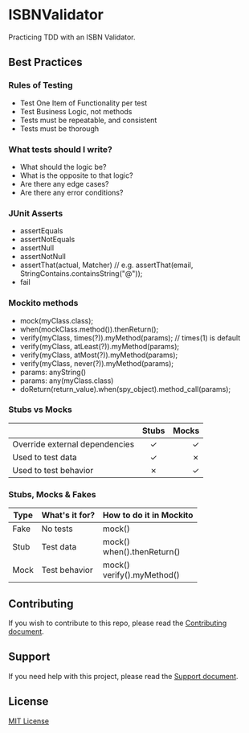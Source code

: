# ISBNValidator

Practicing TDD with an ISBN Validator.

## Best Practices

### Rules of Testing

* Test One Item of Functionality per test
* Test Business Logic, not methods
* Tests must be repeatable, and consistent
* Tests must be thorough

### What tests should I write?

* What should the logic be?
* What is the opposite to that logic?
* Are there any edge cases?
* Are there any error conditions?

### JUnit Asserts

* assertEquals
* assertNotEquals
* assertNull
* assertNotNull
* assertThat(actual, Matcher) // e.g. assertThat(email, StringContains.containsString("@"));
* fail

### Mockito methods

* mock(myClass.class);
* when(mockClass.method()).thenReturn();
* verify(myClass, times(?)).myMethod(params); // times(1) is default
* verify(myClass, atLeast(?)).myMethod(params);
* verify(myClass, atMost(?)).myMethod(params);
* verify(myClass, never(?)).myMethod(params);
* params: anyString()
* params: any(myClass.class)
* doReturn(return_value).when(spy_object).method_call(params);


### Stubs vs Mocks

|                                | Stubs | Mocks |
| ------------------------------ |:-----:| -----:|
| Override external dependencies |   ✓   |   ✓   |
| Used to test data              |   ✓   |   ✗   |
| Used to test behavior          |   ✗   |   ✓   |

### Stubs, Mocks & Fakes

| Type | What's it for? | How to do it in Mockito            |
|------|----------------|------------------------------------|
| Fake | No tests       | mock()                             |
| Stub | Test data      | mock() <br/> when().thenReturn()   |
| Mock | Test behavior  | mock() <br/> verify().myMethod()   |

## Contributing

If you wish to contribute to this repo, please read the [Contributing document](.github/CONTRIBUTING.md).

## Support

If you need help with this project, please read the [Support document](.github/SUPPORT.md).

## License

[MIT License](LICENSE)
